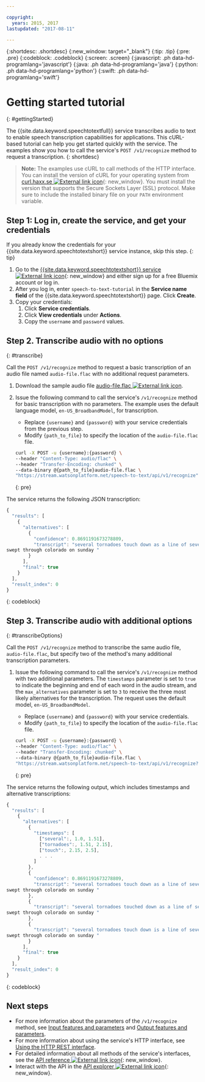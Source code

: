 ```yaml
---

copyright:
  years: 2015, 2017
lastupdated: "2017-08-11"

---
```


{:shortdesc: .shortdesc}
{:new_window: target="_blank"}
{:tip: .tip}
{:pre: .pre}
{:codeblock: .codeblock}
{:screen: .screen}
{:javascript: .ph data-hd-programlang='javascript'}
{:java: .ph data-hd-programlang='java'}
{:python: .ph data-hd-programlang='python'}
{:swift: .ph data-hd-programlang='swift'}

# Getting started tutorial
{: #gettingStarted}

The {{site.data.keyword.speechtotextfull}} service transcribes audio to text to enable speech transcription capabilities for applications. This cURL-based tutorial can help you get started quickly with the service. The examples show you how to call the service's `POST /v1/recognize` method to request a transcription.
{: shortdesc}

> **Note:** The examples use cURL to call methods of the HTTP interface. You can install the version of cURL for your operating system from [curl.haxx.se ![External link icon](../../icons/launch-glyph.svg "External link icon")](https://curl.haxx.se/){: new_window}. You must install the version that supports the Secure Sockets Layer (SSL) protocol. Make sure to include the installed binary file on your `PATH` environment variable.

## Step 1: Log in, create the service, and get your credentials

If you already know the credentials for your {{site.data.keyword.speechtotextshort}} service instance, skip this step.
{: tip}

1.  Go to the [{{site.data.keyword.speechtotextshort}} service ![External link icon](../../icons/launch-glyph.svg "External link icon")](https://console.bluemix.net/catalog/services/speech-to-text/){: new_window} and either sign up for a free Bluemix account or log in.
1.  After you log in, enter `speech-to-text-tutorial` in the **Service name field** of the {{site.data.keyword.speechtotextshort}} page. Click **Create**.
1.  Copy your credentials:
    1.  Click **Service credentials**.
    1.  Click **View credentials** under **Actions**.
    1.  Copy the `username` and `password` values.

## Step 2. Transcribe audio with no options
{: #transcribe}

Call the `POST /v1/recognize` method to request a basic transcription of an audio file named `audio-file.flac` with no additional request parameters.

1.  Download the sample audio file <a target="_blank" href="https://watson-developer-cloud.github.io/doc-tutorial-downloads/speech-to-text/audio-file.flac" download="audio-file.flac">audio-file.flac <img src="../../icons/launch-glyph.svg" alt="External link icon" title="External link icon" class="style-scope doc-content"></a>.
1.  Issue the following command to call the service's `/v1/recognize` method for basic transcription with no parameters. The example uses the default language model, `en-US_BroadbandModel`, for transcription.
    -   Replace `{username}` and `{password}` with your service credentials from the previous step.
    -   Modify `{path_to_file}` to specify the location of the `audio-file.flac` file.

    ```bash
    curl -X POST -u {username}:{password} \
    --header "Content-Type: audio/flac" \
    --header "Transfer-Encoding: chunked" \
    --data-binary @{path_to_file}audio-file.flac \
    "https://stream.watsonplatform.net/speech-to-text/api/v1/recognize"
    ```
    {: pre}

The service returns the following JSON transcription:

```javascript
{
  "results": [
    {
      "alternatives": [
        {
          "confidence": 0.8691191673278809,
          "transcript": "several tornadoes touch down as a line of severe thunderstorms
swept through colorado on sunday "
        }
      ],
      "final": true
    }
  ],
  "result_index": 0
}
```
{: codeblock}

## Step 3. Transcribe audio with additional options
{: #transcribeOptions}

Call the `POST /v1/recognize` method to transcribe the same audio file, `audio-file.flac`, but specify two of the method's many additional transcription parameters.

1.  Issue the following command to call the service's `/v1/recognize` method with two additional parameters. The `timestamps` parameter is set to `true` to indicate the beginning and end of each word in the audio stream, and the `max_alternatives` parameter is set to `3` to receive the three most likely alternatives for the transcription. The request uses the default model, `en-US_BroadbandModel`.
    -   Replace `{username}` and `{password}` with your service credentials.
    -   Modify `{path_to_file}` to specify the location of the `audio-file.flac` file.

    ```bash
    curl -X POST -u {username}:{password} \
    --header "Content-Type: audio/flac" \
    --header "Transfer-Encoding: chunked" \
    --data-binary @{path_to_file}audio-file.flac \
    "https://stream.watsonplatform.net/speech-to-text/api/v1/recognize?timestamps=true&max_alternatives=3"
    ```
    {: pre}

The service returns the following output, which includes timestamps and alternative transcriptions:

```javascript
{
  "results": [
    {
      "alternatives": [
        {
          "timestamps": [
            ["several":, 1.0, 1.51],
            ["tornadoes":, 1.51, 2.15],
            ["touch":, 2.15, 2.5],
            . . .
          ]
        },
        {
          "confidence": 0.8691191673278809,
          "transcript": "several tornadoes touch down as a line of severe thunderstorms
swept through colorado on sunday "
        },
        {
          "transcript": "several tornadoes touched down as a line of severe thunderstorms
swept through colorado on sunday "
        },
        {
          "transcript": "several tornadoes touch down is a line of severe thunderstorms
swept through colorado on sunday "
        }
      ],
      "final": true
    }
  ],
  "result_index": 0
}
```
{: codeblock}

## Next steps

-   For more information about the parameters of the `/v1/recognize` method, see [Input features and parameters](/docs/services/speech-to-text/input.html) and [Output features and parameters](/docs/services/speech-to-text/output.html).
-   For more information about using the service's HTTP interface, see [Using the HTTP REST interface](/docs/services/speech-to-text/http.html).
-   For detailed information about all methods of the service's interfaces, see the [API reference ![External link icon](../../icons/launch-glyph.svg "External link icon")](https://www.ibm.com/watson/developercloud/speech-to-text/api/v1/){: new_window}.
-   Interact with the API in the [API explorer ![External link icon](../../icons/launch-glyph.svg "External link icon")](https://watson-api-explorer.mybluemix.net/apis/speech-to-text-v1){: new_window}.
